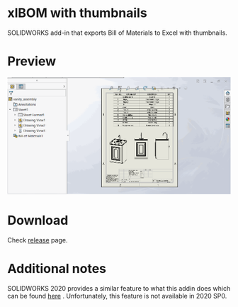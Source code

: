 # xlBOM with thumbnails
SOLIDWORKS add-in that exports Bill of Materials to Excel with thumbnails.

# Preview
![Preview](ThumbnailedBOM/Preview/Preview.gif)


# Download
Check [release](https://github.com/jliliamen/ThumbnailedBOM/releases) page. 

# Additional notes
SOLIDWORKS 2020 provides a similar feature to what this addin does which can be found [here](http://help.solidworks.com/2020/english/solidworks/sldworks/t_saving_boms.htm) . Unfortunately, this feature is not available in 2020 SP0.
